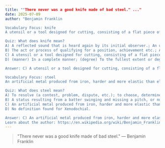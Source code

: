 ```yaml
---
title: ""There never was a good knife made of bad steel." ..."
date: 2025-07-09
author: "Benjamin Franklin

Vocabulary Focus: knife
A utensil or a tool designed for cutting, consisting of a flat piece of hard material, usually steel or other metal (the blade), usually sharpened on one edge, attached to a handle. The blade may be pointed for piercing.; A weapon designed with the aforementioned specifications intended for slashing and/or stabbing and too short to be called a sword. A dagger.

Quiz: What does knife mean?
A) A reflected sound that is heard again by its initial observer.; An utterance repeating what has just been said.
B) The act or process of qualifying for a position, achievement etc.; An ability or attribute that aids someone's chances of qualifying for something; specifically, completed professional training.
C) A utensil or a tool designed for cutting, consisting of a flat piece of hard material, usually steel or other metal (the blade), usually sharpened on one edge, attached to a handle. The blade may be pointed for piercing.; A weapon designed with the aforementioned specifications intended for slashing and/or stabbing and too short to be called a sword. A dagger.
D) (manner) In a complete manner; (degree) To the fullest extent or degree; totally.

Answer: C) A utensil or a tool designed for cutting, consisting of a flat piece of hard material, usually steel or other metal (the blade), usually sharpened on one edge, attached to a handle. The blade may be pointed for piercing.; A weapon designed with the aforementioned specifications intended for slashing and/or stabbing and too short to be called a sword. A dagger.

Vocabulary Focus: steel
An artificial metal produced from iron, harder and more elastic than elemental iron; used figuratively as a symbol of hardness.; Any item made of this metal, particularly including:

Quiz: What does steel mean?
A) To resolve (a contest, problem, dispute, etc.); to choose, determine, or settle; To make a judgment, especially after deliberation
B) A status resulting from a batter swinging and missing a pitch, or not swinging at a pitch when the ball goes in the strike zone, or hitting a foul ball that is not caught.; The act of knocking down all ten pins in on the first roll of a frame.
C) An artificial metal produced from iron, harder and more elastic than elemental iron; used figuratively as a symbol of hardness.; Any item made of this metal, particularly including:
D) No definition found for Xenodochial.

Answer: C) An artificial metal produced from iron, harder and more elastic than elemental iron; used figuratively as a symbol of hardness.; Any item made of this metal, particularly including:
Learn about the author: https://en.wikipedia.org/wiki/Benjamin_Franklin"
---
```


> "There never was a good knife made of bad steel." — Benjamin Franklin
